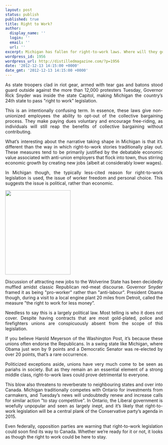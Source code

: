 ```yaml
---
layout: post
status: publish
published: true
title: Right to Work?
author:
  display_name: ''
  login: ''
  email: ''
  url: ''
excerpt: Michigan has fallen for right-to-work laws. Where will they go next?
wordpress_id: 1956
wordpress_url: http://distilledmagazine.com/?p=1956
date: '2012-12-13 14:15:00 +0000'
date_gmt: '2012-12-13 14:15:00 +0000'
---
```

<p style="text-align: justify;">As state troopers clad in riot gear, armed with tear gas and batons stood guard outside against the more than 12,000 protesters Tuesday, Governor Rick Snyder was inside the state Capitol, making Michigan the country’s 24th state to pass "right to work" legislation.</p>
<p style="text-align: justify;">This is an intentionally confusing term. In essence, these laws give non-unionized employees the ability to opt-out of the collective bargaining process. They make paying dues voluntary and encourage free-riding, as individuals will still reap the benefits of collective bargaining without contributing.</p>
<p style="text-align: justify;">What’s interesting about the narrative taking shape in Michigan is that it’s different than the way in which right-to-work stories traditionally play out. These measures tend to be primarily justified by the debatable economic value associated with anti-union employers that flock into town, thus stirring economic growth by creating new jobs (albeit at considerably lower wages).</p>
<p style="text-align: justify;">In Michigan though, the typically less-cited reason for right-to-work legislation is used, the issue of worker freedom and personal choice. This suggests the issue is political, rather than economic.</p>
<p style="text-align: justify;"><!--column--></p>
<p style="text-align: justify;"><a href="http://distilledmagazine.com/wp-content/uploads/2012/12/8268128574"><img class="aligncenter  wp-image-1958" title="right-to-work" alt="" src="http://distilledmagazine.com/wp-content/uploads/2012/12/right-to-work.jpg" width="209" height="269" /></a></p>
<p style="text-align: justify;">Discussion of attracting new jobs to the Wolverine State has been decidedly muffled amidst classic Republican red-meat discourse. Governor Snyder framed it as being "pro-worker" rather than "anti-labour". President Obama though, during a visit to a local engine plant 20 miles from Detroit, called the measure "the right to work for less money”.</p>
<p style="text-align: justify;">Needless to say this is a largely political law. Most telling is who it does not cover. Despite having contracts that are most gold-plated, police and firefighters unions are conspicuously absent from the scope of this legislation.</p>
<p style="text-align: justify;"><!--column--></p>
<p style="text-align: justify;">If you believe Harold Meyerson of the Washington Post, it’s because these unions often endorse the Republicans. In a swing state like Michigan, where Obama just won by 9 points and a Democratic Senator was re-elected by over 20 points, that’s a rare occurrence.</p>
<p style="text-align: justify;">Politicized exceptions aside, unions have very much come to be seen as pariahs in society. But as they remain an an essential element of a strong middle class, right-to-work laws could prove detrimental to everyone.</p>
<p style="text-align: justify;">This blow also threatens to reverberate to neighbouring states and over into Canada. Michigan traditionally competes with Ontario for investments from carmakers, and Tuesday’s news will undoubtedly renew and increase calls for similar action "to stay competitive". In Ontario, the Liberal government is woefully unpopular and seen as largely inept, and it’s likely that right-to-work legislation will be a central plank of the Conservative party’s agenda in 2015.</p>
<p style="text-align: justify;">Even federally, opposition parties are warning that right-to-work legislation could soon find its way to Canada. Whether we’re ready for it or not, it looks as though the right to work could be here to stay.</p>
<p style="text-align: justify;"><!--column--></p>
